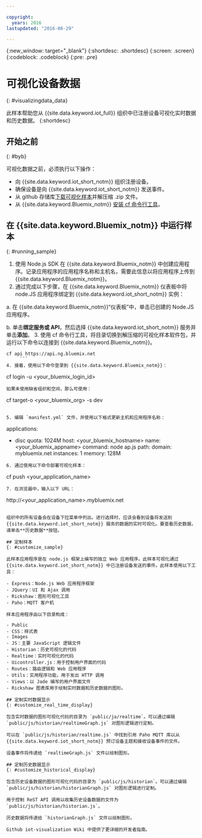 ```yaml
---

copyright:
  years: 2016
lastupdated: "2016-06-29"

---
```


{:new_window: target="\_blank"}
{:shortdesc: .shortdesc}
{:screen: .screen}
{:codeblock: .codeblock}
{:pre: .pre}

# 可视化设备数据
{: #visualizingdata_data}

此样本帮助您从 {{site.data.keyword.iot_full}} 组织中已注册设备可视化实时数据和历史数据。
{:shortdesc}

## 开始之前
{: #byb}

可视化数据之前，必须执行以下操作：

- 向 {{site.data.keyword.iot_short_notm}} 组织注册设备。
- 确保设备是向 {{site.data.keyword.iot_short_notm}} 发送事件。
- 从 github 存储库[下载可视化样本](https://github.com/ibm-messaging/iot-visualization/archive/v0.2.0.zip)并解压缩 .zip 文件。
- 从 {{site.data.keyword.Bluemix_notm}} [安装 cf 命令行工具](../../starters/install_cli.html)。

## 在 {{site.data.keyword.Bluemix_notm}} 中运行样本
{: #running_sample}

1. 使用 Node.js SDK 在 {{site.data.keyword.Bluemix_notm}} 中创建应用程序。记录应用程序的应用程序名称和主机名，需要此信息以将应用程序上传到 {{site.data.keyword.Bluemix_notm}}。
2. 通过完成以下步骤，在 {{site.data.keyword.Bluemix_notm}} 仪表板中将 node.JS 应用程序绑定到 {{site.data.keyword.iot_short_notm}} 实例：

  a. 在 {{site.data.keyword.Bluemix_notm}}“仪表板”中，单击已创建的 Node.JS 应用程序。

  b. 单击**绑定服务或 API**，然后选择 {{site.data.keyword.iot_short_notm}} 服务并单击**添加**。
3. 使用 cf 命令行工具，将目录切换到解压缩的可视化样本软件包，并运行以下命令以连接到 {{site.data.keyword.Bluemix_notm}}。
```
cf api https://api.ng.bluemix.net
	 ```
4. 接着，使用以下命令登录到 {{site.data.keyword.Bluemix_notm}}：
```
cf login -u <your_bluemix_login_id>
```
如果未使用缺省组织和空间，那么可使用：
```
cf target-o <your_bluemix_org> -s dev
```

5. 编辑 `manifest.yml` 文件，并使用以下格式更新主机和应用程序名称：
```
applications:
 - disc quota: 1024M
   host: <your_bluemix_hostname>
   name: <your_bluemix_appname>
   command: node ap.js
   path:
   domain: mybluemix.net
   instances: 1
   memory: 128M
```
6. 通过使用以下命令部署可视化样本：
```
cf push <your_application_name>
```
7. 在浏览器中，输入以下 URL：
```
http://<your_application_name>.mybluemix.net
```

组织中的所有设备会在设备下拉菜单中列出。进行选择时，应该会看到设备将发送到 {{site.data.keyword.iot_short_notm}} 服务的数据的实时可视化。要查看历史数据，请单击**历史数据**按钮。

## 定制样本
{: #customize_sample}

此样本应用程序是在 node.js 框架上编写的独立 Web 应用程序。此样本可视化通过 {{site.data.keyword.iot_short_notm}} 中已注册设备发送的事件。此样本使用以下工具：

- Express：Node.js Web 应用程序框架
- JQuery：UI 和 Ajax 调用
- Rickshaw：图形可视化工具
- Paho：MQTT 客户机

样本应用程序由以下目录构成：

- Public
- CSS：样式表
- Images
- JS：主要 JavaScript 逻辑文件
- Historian：历史可视化的代码
- Realtime：实时可视化的代码
- Uicontroller.js：用于控制用户界面的代码
- Routes：路由逻辑和 Web 应用程序
- Utils：实用程序功能，用于发出 HTTP 调用
- Views：以 Jade 编写的用户界面文件
- Rickshaw 图表库用于绘制实时数据和历史数据的图形。

## 定制实时数据显示
{: #customize_real_time_display}

包含实时数据的图形可视化代码的目录为 `public/ja/realtime`。可以通过编辑 `public/js/historian/realtimeGraph.js` 对图形逻辑进行定制。

可以在 `public/js/historian/realtime.js` 中找到引用 Paho MQTT 库以从 {{site.data.keyword.iot_short_notm}} 预订设备主题和接收设备事件的文件。

设备事件将传递给 `realtimeGraph.js` 文件以绘制图形。

## 定制历史数据显示
{: #customize_historical_display}

包含历史设备数据的图形可视化代码的目录为 `public/js/historian`。可以通过编辑 `public/js/historian/historianGraph.js` 对图形逻辑进行定制。

用于控制 ReST API 调用以收集历史设备数据的文件为 `public/js/historian/historian.js`。

历史数据将传递给 `historianGraph.js` 文件以绘制图形。

Github iot-visualization Wiki 中提供了更详细的开发者指南。
